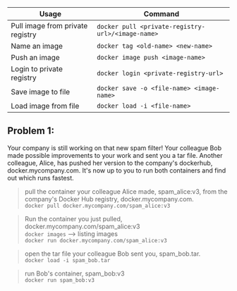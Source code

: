 | Usage                        | Command                                       |
|------------------------------|-----------------------------------------------|
| Pull image from private registry | `docker pull <private-registry-url>/<image-name>` |
| Name an image                | `docker tag <old-name> <new-name>`           |
| Push an image                | `docker image push <image-name>`             |
| Login to private registry    | `docker login <private-registry-url>`        |
| Save image to file           | `docker save -o <file-name> <image-name>`    |
| Load image from file         | `docker load -i <file-name>`                 |


## Problem 1: 
Your company is still working on that new spam filter! Your colleague Bob made possible improvements to your work and sent you a tar file. Another colleague, Alice, has pushed her version to the company's dockerhub, docker.mycompany.com. It's now up to you to run both containers and find out which runs fastest.

> pull the container your colleague Alice made, spam_alice:v3, from the company's Docker Hub registry, docker.mycompany.com. <br>
`docker pull docker.mycompany.com/spam_alice:v3`

> Run the container you just pulled, docker.mycompany.com/spam_alice:v3 <br>
`docker images` --> listing images <br>
`docker run docker.mycompany.com/spam_alice:v3`

> open the tar file your colleague Bob sent you, spam_bob.tar. <br>
`docker load -i spam_bob.tar`

> run Bob's container, spam_bob:v3 <br>
`docker run spam_bob:v3`
